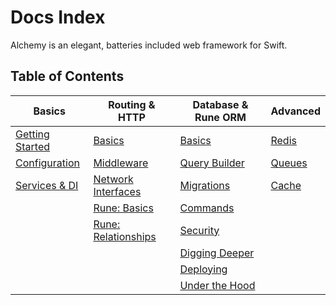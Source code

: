 # Docs Index

Alchemy is an elegant, batteries included web framework for Swift.

## Table of Contents

| Basics                                                  | Routing & HTTP                                           | Database & Rune ORM                                   | Advanced                              |
| ------------------------------------------------------- | -------------------------------------------------------- | ----------------------------------------------------- | ------------------------------------- |
| [Getting Started](getting-started/0\_gettingstarted.md) | [Basics](essentials/3a\_routingbasics.md)                | [Basics](database/5a\_databasebasics.md)              | [Redis](database/5d\_redis.md)        |
| [Configuration](getting-started/1\_configuration.md)    | [Middleware](essentials/3b\_routingmiddleware.md)        | [Query Builder](database/5b\_databasequerybuilder.md) | [Queues](digging-deeper/8\_queues.md) |
| [Services & DI](getting-started/2\_fusion.md)           | [Network Interfaces](essentials/4\_papyrus.md)           | [Migrations](database/5c\_databasemigrations.md)      | [Cache](digging-deeper/9\_cache.md)   |
|                                                         | [Rune: Basics](rune-orm/6a\_runebasics.md)               | [Commands](digging-deeper/13\_commands.md)            |                                       |
|                                                         | [Rune: Relationships](rune-orm/6b\_runerelationships.md) | [Security](digging-deeper/7\_security.md)             |                                       |
|                                                         |                                                          | [Digging Deeper](digging-deeper/10\_diggingdeeper.md) |                                       |
|                                                         |                                                          | [Deploying](getting-started/11\_deploying.md)         |                                       |
|                                                         |                                                          | [Under the Hood](getting-started/12\_underthehood.md) |                                       |
